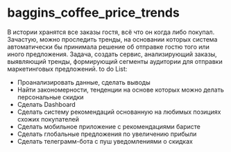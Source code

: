 # baggins_coffee_price_trends
 В истории хранятся все заказы гостя, всё что он когда либо покупал. Зачастую, можно проследить тренды, на основании которых система автоматически бы принимала решение об отправке гостю того или иного предложения. Задача, создать сервис, анализирующий заказы, выявляющий тренды, формирующий сегменты аудитории для отправки маркетинговых предложений.
to do List:
* Проанализировать данные, сделать выводы
* Найти закономерности, тенденции на основе которых можно делать персональные скидки
* Сделать Dashboard
* Сделать систему рекомендаций основанную на любимых позициях схожих покупателей
* Сделать мобильное приложение с рекомендациями баристе
* Сделать глобальные предложения по увеличению прибыли
* Сделать телеграмм-бота с пуш уведомлениями о скидках
  

